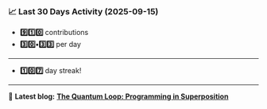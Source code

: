 <!--START_STATS-->
### 📈 Last 30 Days Activity (2025-09-15)  
- **9️⃣1️⃣0️⃣** contributions  
- **3️⃣0️⃣•3️⃣3️⃣** per day
---
- **1️⃣0️⃣7️⃣** day streak!
---
📝 **Latest blog:** [**The Quantum Loop: Programming in Superposition**](https://andriak.com/blog/quantum-loop)
<!--END_STATS-->
